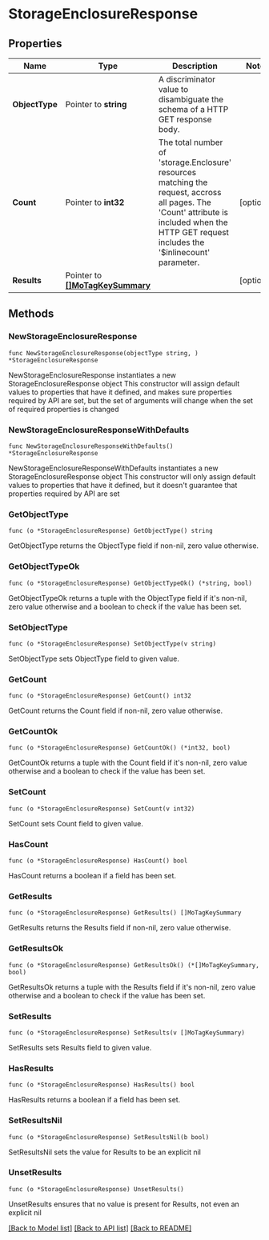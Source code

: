 # StorageEnclosureResponse

## Properties

Name | Type | Description | Notes
------------ | ------------- | ------------- | -------------
**ObjectType** | Pointer to **string** | A discriminator value to disambiguate the schema of a HTTP GET response body. | 
**Count** | Pointer to **int32** | The total number of &#39;storage.Enclosure&#39; resources matching the request, accross all pages. The &#39;Count&#39; attribute is included when the HTTP GET request includes the &#39;$inlinecount&#39; parameter. | [optional] 
**Results** | Pointer to [**[]MoTagKeySummary**](mo.TagKeySummary.md) |  | [optional] 

## Methods

### NewStorageEnclosureResponse

`func NewStorageEnclosureResponse(objectType string, ) *StorageEnclosureResponse`

NewStorageEnclosureResponse instantiates a new StorageEnclosureResponse object
This constructor will assign default values to properties that have it defined,
and makes sure properties required by API are set, but the set of arguments
will change when the set of required properties is changed

### NewStorageEnclosureResponseWithDefaults

`func NewStorageEnclosureResponseWithDefaults() *StorageEnclosureResponse`

NewStorageEnclosureResponseWithDefaults instantiates a new StorageEnclosureResponse object
This constructor will only assign default values to properties that have it defined,
but it doesn't guarantee that properties required by API are set

### GetObjectType

`func (o *StorageEnclosureResponse) GetObjectType() string`

GetObjectType returns the ObjectType field if non-nil, zero value otherwise.

### GetObjectTypeOk

`func (o *StorageEnclosureResponse) GetObjectTypeOk() (*string, bool)`

GetObjectTypeOk returns a tuple with the ObjectType field if it's non-nil, zero value otherwise
and a boolean to check if the value has been set.

### SetObjectType

`func (o *StorageEnclosureResponse) SetObjectType(v string)`

SetObjectType sets ObjectType field to given value.


### GetCount

`func (o *StorageEnclosureResponse) GetCount() int32`

GetCount returns the Count field if non-nil, zero value otherwise.

### GetCountOk

`func (o *StorageEnclosureResponse) GetCountOk() (*int32, bool)`

GetCountOk returns a tuple with the Count field if it's non-nil, zero value otherwise
and a boolean to check if the value has been set.

### SetCount

`func (o *StorageEnclosureResponse) SetCount(v int32)`

SetCount sets Count field to given value.

### HasCount

`func (o *StorageEnclosureResponse) HasCount() bool`

HasCount returns a boolean if a field has been set.

### GetResults

`func (o *StorageEnclosureResponse) GetResults() []MoTagKeySummary`

GetResults returns the Results field if non-nil, zero value otherwise.

### GetResultsOk

`func (o *StorageEnclosureResponse) GetResultsOk() (*[]MoTagKeySummary, bool)`

GetResultsOk returns a tuple with the Results field if it's non-nil, zero value otherwise
and a boolean to check if the value has been set.

### SetResults

`func (o *StorageEnclosureResponse) SetResults(v []MoTagKeySummary)`

SetResults sets Results field to given value.

### HasResults

`func (o *StorageEnclosureResponse) HasResults() bool`

HasResults returns a boolean if a field has been set.

### SetResultsNil

`func (o *StorageEnclosureResponse) SetResultsNil(b bool)`

 SetResultsNil sets the value for Results to be an explicit nil

### UnsetResults
`func (o *StorageEnclosureResponse) UnsetResults()`

UnsetResults ensures that no value is present for Results, not even an explicit nil

[[Back to Model list]](../README.md#documentation-for-models) [[Back to API list]](../README.md#documentation-for-api-endpoints) [[Back to README]](../README.md)



